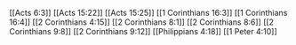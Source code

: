 [[Acts 6:3]]
[[Acts 15:22]]
[[Acts 15:25]]
[[1 Corinthians 16:3]]
[[1 Corinthians 16:4]]
[[2 Corinthians 4:15]]
[[2 Corinthians 8:1]]
[[2 Corinthians 8:6]]
[[2 Corinthians 9:8]]
[[2 Corinthians 9:12]]
[[Philippians 4:18]]
[[1 Peter 4:10]]
